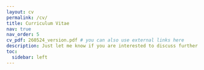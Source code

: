 ```yaml
---
layout: cv
permalink: /cv/
title: Curriculum Vitae
nav: true
nav_order: 5
cv_pdf: 260524_version.pdf # you can also use external links here
description: Just let me know if you are interested to discuss further with me!
toc:
  sidebar: left
---
```

